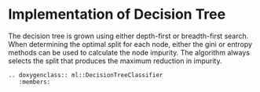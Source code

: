# Implementation of Decision Tree 


The decision tree is grown using either depth-first or breadth-first search. When determining the optimal split for each node, either the gini or entropy methods can be used to calculate the node impurity. The algorithm always selects the split that produces the maximum reduction in impurity.

```{eval-rst}
.. doxygenclass:: ml::DecisionTreeClassifier
   :members:

```

